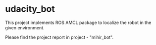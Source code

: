 # udacity_bot

This project implements ROS AMCL package to localize the robot in the given environment.

Please find the project report in project - "mihir_bot".
